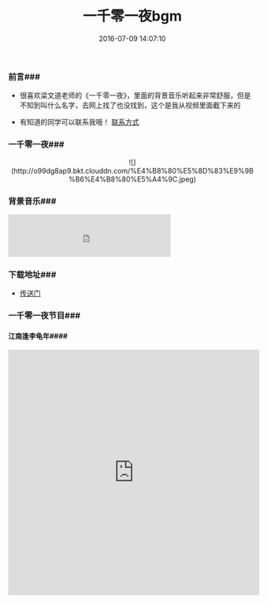 ﻿---
title: 一千零一夜bgm
date: 2016-07-09 14:07:10
tags: [一千零一夜,音乐]
categories: 文学电影音乐诗歌和画
---

### 前言###

- 很喜欢梁文道老师的《一千零一夜》，里面的背景音乐听起来非常舒服，但是不知到叫什么名字，去网上找了也没找到，这个是我从视频里面截下来的


- 有知道的同学可以联系我哦！ [联系方式](http://www.qiuchengjia.cn/about/)

### 一千零一夜###

<center>![](http://o99dg8ap9.bkt.clouddn.com/%E4%B8%80%E5%8D%83%E9%9B%B6%E4%B8%80%E5%A4%9C.jpeg)</center>

<!-- more -->

### 背景音乐###

<iframe frameborder="no" border="0" marginwidth="0" marginheight="0" width=330 height=86 
	src="http://o99dg8ap9.bkt.clouddn.com/%E4%B8%80%E5%8D%83%E9%9B%B6%E4%B8%80%E5%A4%9Cbgm.mp3">
</iframe>	

	
	
### 下载地址###

- [传送门](http://pan.baidu.com/s/1cmhGHg)

### 一千零一夜节目###

#### 江南逢李龟年####

<iframe height=498 width=510 src="http://player.youku.com/embed/XMTUxNTA3ODg2MA==" 
frameborder=0 allowfullscreen>
</iframe>

